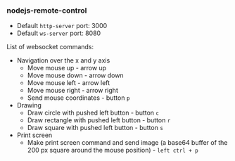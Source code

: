 ### nodejs-remote-control

- Default `http-server` port: 3000
- Default `ws-server` port: 8080

List of websocket commands:

- Navigation over the x and y axis
  - Move mouse up - arrow up
  - Move mouse down - arrow down
  - Move mouse left - arrow left
  - Move mouse right - arrow right
  - Send mouse coordinates - button `p`
- Drawing
  - Draw circle with pushed left button - button `c`
  - Draw rectangle with pushed left button - button `r`
  - Draw square with pushed left button - button `s`
- Print screen
  - Make print screen command and send image (a base64 buffer of the 200 px square around the mouse position) - `left ctrl + p`
